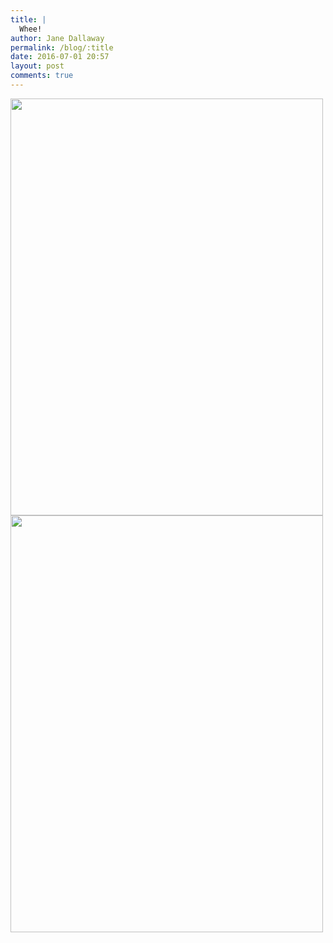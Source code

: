 ```yaml
---
title: |
  Whee!
author: Jane Dallaway
permalink: /blog/:title
date: 2016-07-01 20:57
layout: post
comments: true
---
```


<div><a href="//static.skitters.dallaway.com/Atp_IMG_0137.JPG"><img src="//static.skitters.dallaway.com/Atp_thumb_IMG_0137.JPG" width="500" height="667"/></a></div><div><a href="//static.skitters.dallaway.com/Wtp_IMG_0138.JPG"><img src="//static.skitters.dallaway.com/Wtp_thumb_IMG_0138.JPG" width="500" height="667"/></a></div>



 


  


  

      
